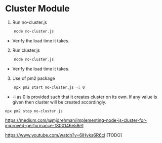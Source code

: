 # Cluster Module

1. Run no-cluster.js

```bash
    node no-cluster.js
```

- Verify the load time it takes.

2. Run cluster.js

```bash
    node no-cluster.js
```

- Verify the load time it takes.

3. Use of pm2 package

```bash
    npx pm2 start no-cluster.js -i 0
```

- -i as 0 is provided such that it creates cluster on its own. If any value is given then cluster will be created accordingly.

```bash
npx pm2 stop no-cluster.js
```


https://medium.com/@mjdrehman/implementing-node-js-cluster-for-improved-performance-f800146e58e1

https://www.youtube.com/watch?v=6lHvks6R6cI [TODO]


